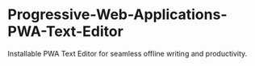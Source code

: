 # Progressive-Web-Applications-PWA-Text-Editor
Installable PWA Text Editor for seamless offline writing and productivity.
